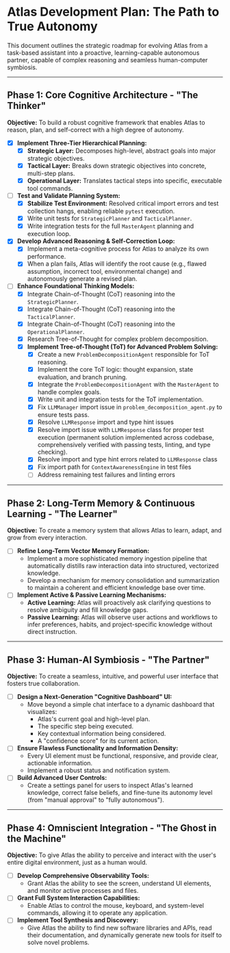 # Atlas Development Plan: The Path to True Autonomy

This document outlines the strategic roadmap for evolving Atlas from a task-based assistant into a proactive, learning-capable autonomous partner, capable of complex reasoning and seamless human-computer symbiosis.

---

## Phase 1: Core Cognitive Architecture - "The Thinker"

**Objective:** To build a robust cognitive framework that enables Atlas to reason, plan, and self-correct with a high degree of autonomy.

- [x] **Implement Three-Tier Hierarchical Planning:**
    - [x] **Strategic Layer:** Decomposes high-level, abstract goals into major strategic objectives.
    - [x] **Tactical Layer:** Breaks down strategic objectives into concrete, multi-step plans.
    - [x] **Operational Layer:** Translates tactical steps into specific, executable tool commands.
- [ ] **Test and Validate Planning System:**
    - [x] **Stabilize Test Environment:** Resolved critical import errors and test collection hangs, enabling reliable `pytest` execution.
    - [x] Write unit tests for `StrategicPlanner` and `TacticalPlanner`.
    - [x] Write integration tests for the full `MasterAgent` planning and execution loop.
- [x] **Develop Advanced Reasoning & Self-Correction Loop:**
    - [x] Implement a meta-cognitive process for Atlas to analyze its own performance.
    - [x] When a plan fails, Atlas will identify the root cause (e.g., flawed assumption, incorrect tool, environmental change) and autonomously generate a revised plan.
- [ ] **Enhance Foundational Thinking Models:**
    - [x] Integrate Chain-of-Thought (CoT) reasoning into the `StrategicPlanner`.
    - [x] Integrate Chain-of-Thought (CoT) reasoning into the `TacticalPlanner`.
    - [x] Integrate Chain-of-Thought (CoT) reasoning into the `OperationalPlanner`.
    - [x] Research Tree-of-Thought for complex problem decomposition.
    - [x] **Implement Tree-of-Thought (ToT) for Advanced Problem Solving:**
        - [x] Create a new `ProblemDecompositionAgent` responsible for ToT reasoning.
        - [x] Implement the core ToT logic: thought expansion, state evaluation, and branch pruning.
        - [x] Integrate the `ProblemDecompositionAgent` with the `MasterAgent` to handle complex goals.
        - [x] Write unit and integration tests for the ToT implementation.
        - [x] Fix `LLMManager` import issue in `problem_decomposition_agent.py` to ensure tests pass.
        - [x] Resolve `LLMResponse` import and type hint issues
        - [x] Resolve import issue with `LLMResponse` class for proper test execution (permanent solution implemented across codebase, comprehensively verified with passing tests, linting, and type checking).
        - [x] Resolve import and type hint errors related to `LLMResponse` class
        - [x] Fix import path for `ContextAwarenessEngine` in test files
        - [ ] Address remaining test failures and linting errors

---

## Phase 2: Long-Term Memory & Continuous Learning - "The Learner"

**Objective:** To create a memory system that allows Atlas to learn, adapt, and grow from every interaction.

- [ ] **Refine Long-Term Vector Memory Formation:**
    - Implement a more sophisticated memory ingestion pipeline that automatically distills raw interaction data into structured, vectorized knowledge.
    - Develop a mechanism for memory consolidation and summarization to maintain a coherent and efficient knowledge base over time.
- [ ] **Implement Active & Passive Learning Mechanisms:**
    - **Active Learning:** Atlas will proactively ask clarifying questions to resolve ambiguity and fill knowledge gaps.
    - **Passive Learning:** Atlas will observe user actions and workflows to infer preferences, habits, and project-specific knowledge without direct instruction.

---

## Phase 3: Human-AI Symbiosis - "The Partner"

**Objective:** To create a seamless, intuitive, and powerful user interface that fosters true collaboration.

- [ ] **Design a Next-Generation "Cognitive Dashboard" UI:**
    - Move beyond a simple chat interface to a dynamic dashboard that visualizes:
        - Atlas's current goal and high-level plan.
        - The specific step being executed.
        - Key contextual information being considered.
        - A "confidence score" for its current action.
- [ ] **Ensure Flawless Functionality and Information Density:**
    - Every UI element must be functional, responsive, and provide clear, actionable information.
    - Implement a robust status and notification system.
- [ ] **Build Advanced User Controls:**
    - Create a settings panel for users to inspect Atlas's learned knowledge, correct false beliefs, and fine-tune its autonomy level (from "manual approval" to "fully autonomous").

---

## Phase 4: Omniscient Integration - "The Ghost in the Machine"

**Objective:** To give Atlas the ability to perceive and interact with the user's entire digital environment, just as a human would.

- [ ] **Develop Comprehensive Observability Tools:**
    - Grant Atlas the ability to see the screen, understand UI elements, and monitor active processes and files.
- [ ] **Grant Full System Interaction Capabilities:**
    - Enable Atlas to control the mouse, keyboard, and system-level commands, allowing it to operate any application.
- [ ] **Implement Tool Synthesis and Discovery:**
    - Give Atlas the ability to find new software libraries and APIs, read their documentation, and dynamically generate new tools for itself to solve novel problems.
